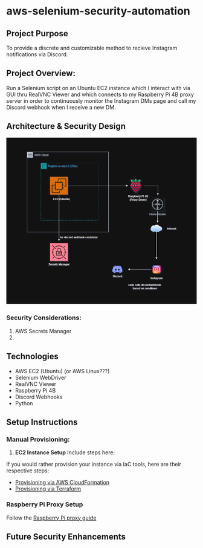 # aws-selenium-security-automation


## Project Purpose
To provide a discrete and customizable method to recieve Instagram notifications via Discord.

## Project Overview:
Run a Selenium script on an Ubuntu EC2 instance which I interact with via GUI thru RealVNC Viewer and which connects to my Raspberry Pi 4B proxy server in order to continuously monitor the Instagram DMs page and call my Discord webhook when I receive a new DM.

## Architecture & Security Design
![Architecture Diagram](resources/readme-architecture-design.png)

### Security Considerations:
1. AWS Secrets Manager
2. 

## Technologies
- AWS EC2 (Ubuntu) (or AWS Linux???)
- Selenium WebDriver
- RealVNC Viewer
- Raspberry Pi 4B
- Discord Webhooks
- Python


## Setup Instructions

### Manual Provisioning:
1. **EC2 Instance Setup**
Include steps here:

If you would rather provision your instance via IaC tools, here are their respective steps:
- [Provisioning via AWS CloudFormation](docs/aws_cloudformation.md)
- [Provisioning via Terraform](docs/terraform.md)

### Raspberry Pi Proxy Setup
Follow the [Raspberry Pi proxy guide](docs/raspberry-pi-proxy.md)



## Future Security Enhancements